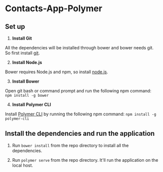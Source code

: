 # Contacts-App-Polymer

## Set up
1. **Install Git** 

All the dependencies will be installed through bower and bower needs git. So first install [git](https://git-for-windows.github.io/).

2. **Install Node.js**

Bower requires Node.js and npm, so install [node.js](https://nodejs.org/en/).

3. **Install Bower**

Open git bash or command prompt and run the following npm command:
`npm install -g bower`

4. **Install Polymer CLI**

Install [Polymer CLI](https://www.polymer-project.org/2.0/docs/tools/polymer-cli) by running the following npm command:
`npm install -g polymer-cli`

## Install the dependencies and run the application
1. Run `bower install` from the repo directory to install all the dependencies.

2. Run `polymer serve` from the repo directory. It'll run the application on the local host.
